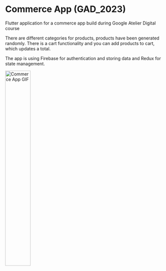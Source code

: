# Commerce App (GAD_2023)
Flutter application for a commerce app build during Google Atelier Digital course

There are different categories for products, products have been generated randomly. There is a cart functionality and you can add products to cart, which updates a total.

The app is using Firebase for authentication and storing data and Redux for state management.

<img src="https://github.com/zeserj/flutter_course/raw/main/images/presentation/commerce.gif" alt="Commerce App GIF" width="40%" height="40%">
